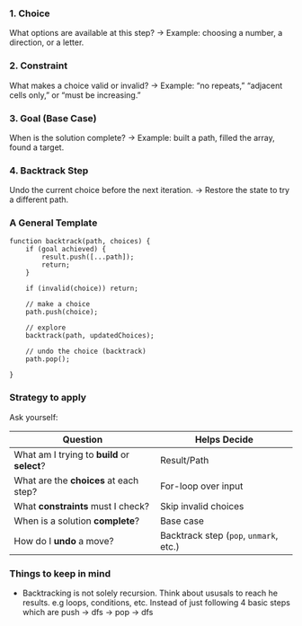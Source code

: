 ### 1. Choice

What options are available at this step?
→ Example: choosing a number, a direction, or a letter.

### 2. Constraint

What makes a choice valid or invalid?
→ Example: “no repeats,” “adjacent cells only,” or “must be increasing.”

### 3. Goal (Base Case)

When is the solution complete?
→ Example: built a path, filled the array, found a target.

### 4. Backtrack Step

Undo the current choice before the next iteration.
→ Restore the state to try a different path.

### A General Template

```
function backtrack(path, choices) {
    if (goal achieved) {
        result.push([...path]);
        return;
    }

    if (invalid(choice)) return;

    // make a choice
    path.push(choice);

    // explore
    backtrack(path, updatedChoices);

    // undo the choice (backtrack)
    path.pop();

}
```

### Strategy to apply

Ask yourself:

| Question                                     | Helps Decide                           |
| -------------------------------------------- | -------------------------------------- |
| What am I trying to **build** or **select**? | Result/Path                            |
| What are the **choices** at each step?       | For-loop over input                    |
| What **constraints** must I check?           | Skip invalid choices                   |
| When is a solution **complete**?             | Base case                              |
| How do I **undo** a move?                    | Backtrack step (`pop`, `unmark`, etc.) |

### Things to keep in mind

- Backtracking is not solely recursion. Think about ususals to reach he results. e.g loops, conditions, etc. Instead of just following 4 basic steps which are push -> dfs -> pop -> dfs
